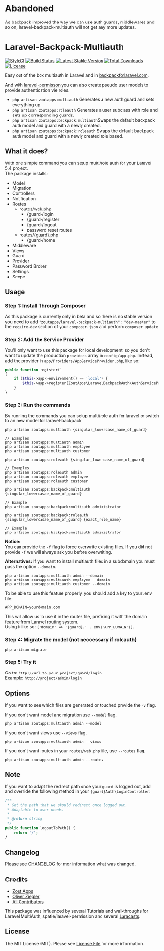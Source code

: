 # Abandoned

As backpack improved the way we can use auth guards, middlewares and so on, laravel-backpack-multiauth will not get any more updates.


# Laravel-Backpack-Multiauth

[![StyleCI](https://styleci.io/repos/95968915/shield)](https://styleci.io/repos/95968915)
[![Build Status](https://travis-ci.org/zoutapps/laravel-backpack-multiauth.svg?branch=master)](https://travis-ci.org/zoutapps/laravel-backpack-multiauth)
[![Latest Stable Version](https://poser.pugx.org/zoutapps/laravel-backpack-multiauth/v/stable)](https://packagist.org/packages/zoutapps/laravel-backpack-multiauth)
[![Total Downloads](https://poser.pugx.org/zoutapps/laravel-backpack-multiauth/downloads)](https://packagist.org/packages/zoutapps/laravel-backpack-multiauth)
[![License](https://poser.pugx.org/zoutapps/laravel-backpack-multiauth/license)](https://packagist.org/packages/zoutapps/laravel-backpack-multiauth)

Easy out of the box multiauth in Laravel and in [backpackforlaravel.com](http://backpackforlaravel.com).

And with [laravel-permisson](https://github.com/spatie/laravel-permission) you can also create pseudo user models to provide authentication vie roles.

- `php artisan zoutapps:multiauth` Generates a new auth guard and sets everything up.
- `php artisan zoutapps:roleauth` Generates a user subclass with role and sets up corresponding guards.
- `php artisan zoutapps:backpack:multiauth`Swaps the default backpack auth model and guard with a newly created.
- `php artisan zoutapps:backpack:roleauth` Swaps the default backpack auth model and guard with a newly created role based.


## What it does?
With one simple command you can setup multi/role auth for your Laravel 5.4 project.  
The package installs:
- Model 
- Migration 
- Controllers
- Notification
- Routes
  - routes/web.php
    - {guard}/login
    - {guard}/register
    - {guard}/logout
    - password reset routes
  - routes/{guard}.php
    - {guard}/home
- Middleware
- Views
- Guard
- Provider
- Password Broker
- Settings
- Scope

## Usage

### Step 1: Install Through Composer

As this package is currently only in beta and so there is no stable version you need to add `"zoutapps/laravel-backpack-multiauth": "dev-master"` to the `require-dev` section of your `composer.json` and perform `composer update`

### Step 2: Add the Service Provider

You'll only want to use this package for local development, so you don't want to update the production `providers` array in `config/app.php`. Instead, add the provider in `app/Providers/AppServiceProvider.php`, like so:

```php
public function register()
{
	if ($this->app->environment() == 'local') {
		$this->app->register(ZoutApps\LaravelBackpackAuth\AuthServiceProvider::class);
	}
}
```

### Step 3: Run the commands

By running the commands you can setup multi/role auth for laravel or switch to an new model for laravel-backpack.

```
php artisan zoutapps:multiauth {singular_lowercase_name_of_guard}

// Examples
php artisan zoutapps:multiauth admin
php artisan zoutapps:multiauth employee
php artisan zoutapps:multiauth customer
```

```
php artisan zoutapps:roleauth {singular_lowercase_name_of_guard}

// Examples
php artisan zoutapps:roleauth admin
php artisan zoutapps:roleauth employee
php artisan zoutapps:roleauth customer
```

```
php artisan zoutapps:backpack:multiauth {singular_lowercasae_name_of_guard}

// Example
php artisan zoutapps:backpack:multiauth administrator
```

```
php artisan zoutapps:backpack:roleauth {singular_lowercasae_name_of_guard} {exact_role_name}

// Example
php artisan zoutapps:backpack:multiauth administrator
```

**Notice:**  
You can provide the `-f` flag to force overwrite existing files. If you did not provide `-f` we will always ask you before overwriting.

**Alternatives:**
If you want to install multiauth files in a subdomain you must pass the option `--domain`.
```
php artisan zoutapps:multiauth admin --domain
php artisan zoutapps:multiauth employee --domain
php artisan zoutapps:multiauth customer --domain
```

To be able to use this feature properly, you should add a key to your .env file:
```
APP_DOMAIN=yourdomain.com
```
This will allow us to use it in the routes file, prefixing it with the domain feature from Laravel routing system.  
Using it like so: `['domain' => '{guard}.' . env('APP_DOMAIN')]`.

### Step 4: Migrate the model (not neccessary if roleauth)

```
php artisan migrate
```

### Step 5: Try it

Go to: `http://url_to_your_project/guard/login`  
Example: `http://project/admin/login`

## Options

If you want to see which files are generated or touched provide the `-v` flag.

If you don't want model and migration use `--model` flag.
```
php artisan zoutapps:multiauth admin --model
```

If you don't want views use `--views` flag.
```
php artisan zoutapps:multiauth admin --views
```

If you don't want routes in your `routes/web.php` file, use `--routes` flag.

```
php artisan zoutapps:multiauth admin --routes
```

## Note
If you want to adapt the redirect path once your `guard` is logged out, add and override the following method in
your `{guard}Auth\LoginController`:

```php
/**
 * Get the path that we should redirect once logged out.
 * Adaptable to user needs.
 *
 * @return string
 */
public function logoutToPath() {
    return '/';
}
```

## Changelog

Please see [CHANGELOG](CHANGELOG.md) for mor information what was changed.

## Credits

- [Zout Apps](http://zoutapps.de)
- [Oliver Ziegler](https://github.com/OliverZiegler)
- [All Contributors](../../contributors)

This package was influenced by several Tutorials and walkthroughs for Laravel MultiAuth, spatie/laravel-permission 
and several [Laracasts](https://laracasts.com).  

## License

The MIT License (MIT). Please see [License File](LICENSE.md) for more information.
